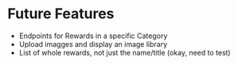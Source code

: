 # Future Features
- Endpoints for Rewards in a specific Category
- Upload imagges and display an image library
- List of whole rewards, not just the name/title (okay, need to test)